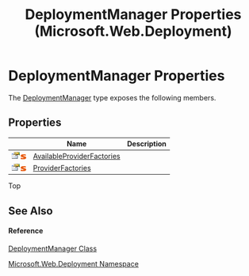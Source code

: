 ﻿---
title: DeploymentManager Properties (Microsoft.Web.Deployment)
TOCTitle: DeploymentManager Properties
ms:assetid: Properties.T:Microsoft.Web.Deployment.DeploymentManager
ms:mtpsurl: https://msdn.microsoft.com/en-us/library/microsoft.web.deployment.deploymentmanager_properties(v=VS.90)
ms:contentKeyID: 20208731
ms.date: 05/02/2012
mtps_version: v=VS.90
---

# DeploymentManager Properties

The [DeploymentManager](deploymentmanager-class-microsoft-web-deployment.md) type exposes the following members.

## Properties

<table>
<thead>
<tr class="header">
<th> </th>
<th>Name</th>
<th>Description</th>
</tr>
</thead>
<tbody>
<tr class="odd">
<td><img src="images/Dd565996.pubproperty(en-us,VS.90).gif" title="Public property" alt="Public property" /><img src="images/Dd565979.static(en-us,VS.90).gif" title="Static member" alt="Static member" /></td>
<td><a href="deploymentmanager-availableproviderfactories-property-microsoft-web-deployment.md">AvailableProviderFactories</a></td>
<td></td>
</tr>
<tr class="even">
<td><img src="images/Dd565996.pubproperty(en-us,VS.90).gif" title="Public property" alt="Public property" /><img src="images/Dd565979.static(en-us,VS.90).gif" title="Static member" alt="Static member" /></td>
<td><a href="deploymentmanager-providerfactories-property-microsoft-web-deployment.md">ProviderFactories</a></td>
<td></td>
</tr>
</tbody>
</table>


Top

## See Also

#### Reference

[DeploymentManager Class](deploymentmanager-class-microsoft-web-deployment.md)

[Microsoft.Web.Deployment Namespace](microsoft-web-deployment-namespace.md)

